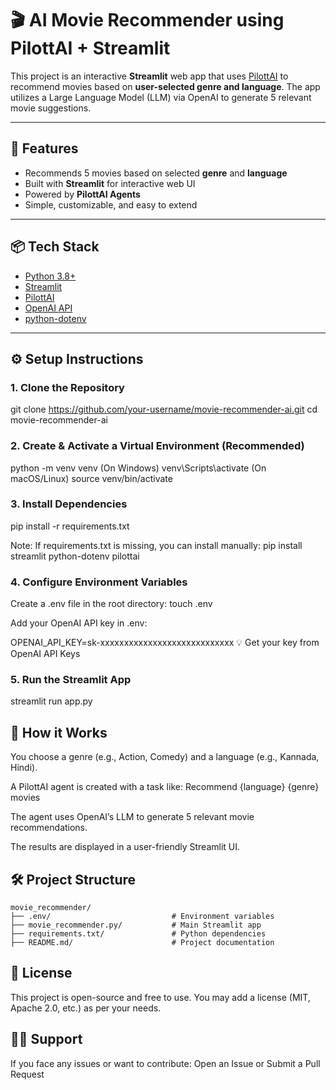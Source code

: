 # 🎬 AI Movie Recommender using PilottAI + Streamlit

This project is an interactive **Streamlit** web app that uses [PilottAI](https://pilottai.com/) to recommend movies based on **user-selected genre and language**. The app utilizes a Large Language Model (LLM) via OpenAI to generate 5 relevant movie suggestions.

---

## 🚀 Features

- Recommends 5 movies based on selected **genre** and **language**
- Built with **Streamlit** for interactive web UI
- Powered by **PilottAI Agents**
- Simple, customizable, and easy to extend

---

## 📦 Tech Stack

- [Python 3.8+](https://www.python.org/)
- [Streamlit](https://streamlit.io/)
- [PilottAI](https://pilottai.com/)
- [OpenAI API](https://platform.openai.com/)
- [python-dotenv](https://pypi.org/project/python-dotenv/)

---

## ⚙️ Setup Instructions

### 1. Clone the Repository

git clone https://github.com/your-username/movie-recommender-ai.git
cd movie-recommender-ai

### 2. Create & Activate a Virtual Environment (Recommended)

python -m venv venv (On Windows)
venv\Scripts\activate (On macOS/Linux)
source venv/bin/activate

### 3. Install Dependencies

pip install -r requirements.txt

Note: If requirements.txt is missing, you can install manually:
pip install streamlit python-dotenv pilottai

### 4. Configure Environment Variables
Create a .env file in the root directory:
touch .env

Add your OpenAI API key in .env:

OPENAI_API_KEY=sk-xxxxxxxxxxxxxxxxxxxxxxxxxxxx
💡 Get your key from OpenAI API Keys

### 5. Run the Streamlit App

streamlit run app.py

## 🧠 How it Works
You choose a genre (e.g., Action, Comedy) and a language (e.g., Kannada, Hindi).

A PilottAI agent is created with a task like:
Recommend {language} {genre} movies

The agent uses OpenAI’s LLM to generate 5 relevant movie recommendations.

The results are displayed in a user-friendly Streamlit UI.

## 🛠️ Project Structure

```
movie_recommender/
├── .env/                           # Environment variables
├── movie_recommender.py/           # Main Streamlit app
├── requirements.txt/               # Python dependencies
├── README.md/                      # Project documentation
```

## 📝 License
This project is open-source and free to use. You may add a license (MIT, Apache 2.0, etc.) as per your needs.

## 🙋‍♂️ Support
If you face any issues or want to contribute:
Open an Issue or Submit a Pull Request
